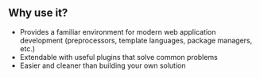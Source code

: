 ## Why use it?

- Provides a familiar environment for modern web application development (preprocessors, template languages, package managers, etc.)
- Extendable with useful plugins that solve common problems
- Easier and cleaner than building your own solution
